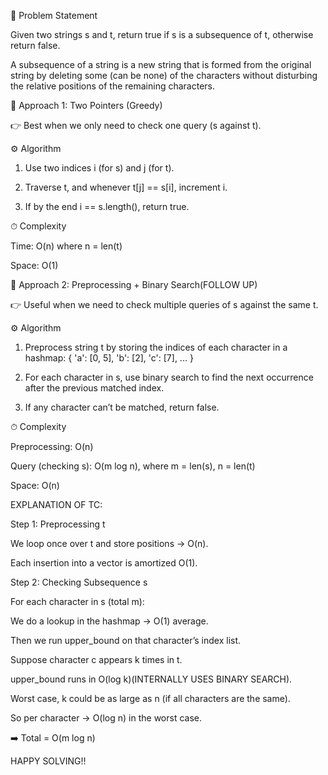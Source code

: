 📝 Problem Statement  

Given two strings s and t, return true if s is a subsequence of t, otherwise return false.  

A subsequence of a string is a new string that is formed from the original string by deleting some (can be none) of the characters without disturbing the relative positions of the remaining characters.  


🔹 Approach 1: Two Pointers (Greedy)  

👉 Best when we only need to check one query (s against t).  

⚙️ Algorithm  

1. Use two indices i (for s) and j (for t).  

2. Traverse t, and whenever t[j] == s[i], increment i.  

3. If by the end i == s.length(), return true.  

⏱ Complexity  

Time: O(n) where n = len(t)  

Space: O(1)  



🔹 Approach 2: Preprocessing + Binary Search(FOLLOW UP)  

👉 Useful when we need to check multiple queries of s against the same t.  

⚙️ Algorithm  

1. Preprocess string t by storing the indices of each character in a hashmap:
   { 'a': [0, 5], 'b': [2], 'c': [7], ... }

2.  For each character in s, use binary search to find the next occurrence after the previous matched index.  

3. If any character can’t be matched, return false.


⏱ Complexity  

Preprocessing: O(n)  

Query (checking s): O(m log n), where m = len(s), n = len(t)  

Space: O(n)  


EXPLANATION OF TC:  

Step 1: Preprocessing t  

  We loop once over t and store positions → O(n).  

  Each insertion into a vector is amortized O(1).  

Step 2: Checking Subsequence s  

  For each character in s (total m):  

  We do a lookup in the hashmap → O(1) average.  

  Then we run upper_bound on that character’s index list.  

  Suppose character c appears k times in t.  

  upper_bound runs in O(log k)(INTERNALLY USES BINARY SEARCH).  

  Worst case, k could be as large as n (if all characters are the same).  

  So per character → O(log n) in the worst case.  

➡️ Total = O(m log n)  


HAPPY SOLVING!!  
